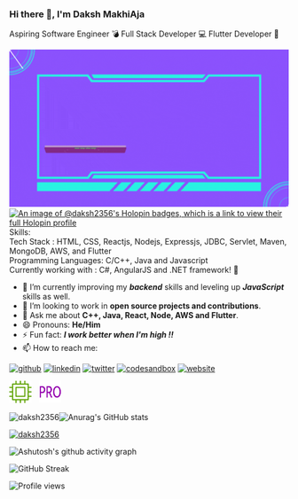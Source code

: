 ### Hi there 👋, I'm Daksh MakhiAja 
Aspiring Software Engineer 💣 Full Stack Developer 💻 Flutter Developer 📲

![Frontend Developer 💻 App Developer 📲](https://raw.githubusercontent.com/Daksh2356/Daksh2356/main/git%20readme.gif)
[![An image of @daksh2356's Holopin badges, which is a link to view their full Holopin profile](https://holopin.me/daksh2356)](https://holopin.io/@daksh2356)
Skills: <br/>
Tech Stack :  HTML, CSS, Reactjs, Nodejs, Expressjs, JDBC, Servlet, Maven, MongoDB, AWS, and Flutter <br/>
Programming Languages: C/C++, Java and Javascript <br/>
Currently working with : C#, AngularJS and .NET framework! 🏢

- 🌱 I’m currently improving my ***backend*** skills and leveling up ***JavaScript*** skills as well.
- 🤔 I’m looking to work in **open source projects and contributions**. 
- 💬 Ask me about  **C++, Java, React, Node, AWS and Flutter**. 
- 😄 Pronouns: **He/Him** 
- ⚡ Fun fact: ***I work better when I'm high !!*** 
- 📫 How to reach me:


[<img src='https://cdn.jsdelivr.net/npm/simple-icons@3.0.1/icons/github.svg' alt='github' height='40'>](https://github.com/daksh2356)  [<img src='https://cdn.jsdelivr.net/npm/simple-icons@3.0.1/icons/linkedin.svg' alt='linkedin' height='40'>](https://www.linkedin.com/in/daksh-makhija-7abb2a205/)  [<img src='https://cdn.jsdelivr.net/npm/simple-icons@3.0.1/icons/twitter.svg' alt='twitter' height='40'>](https://twitter.com/DakshMakhija_)  [<img src='https://cdn.jsdelivr.net/npm/simple-icons@3.0.1/icons/codesandbox.svg' alt='codesandbox' height='40'>](https://codesandbox.io/u/Daksh2356)  [<img src='https://cdn.jsdelivr.net/npm/simple-icons@3.0.1/icons/icloud.svg' alt='website' height='40'>](https://daksh2356.github.io/Portfolio-site/)  

<a href='https://docs.github.com/en/developers'><img src='https://raw.githubusercontent.com/acervenky/animated-github-badges/master/assets/devbadge.gif' width='40' height='40'></a> <a href='https://github.com/pricing'><img src='https://raw.githubusercontent.com/acervenky/animated-github-badges/master/assets/pro.gif' width='40' height='40'></a> 

<p><img align="left" src="https://github-readme-stats.vercel.app/api/top-langs?username=daksh2356&show_icons=true&locale=en&layout=compact" alt="daksh2356" /></p>

![Anurag's GitHub stats](https://github-readme-stats.vercel.app/api?username=daksh2356)

<p align="left"> <a href="https://github.com/ryo-ma/github-profile-trophy"><img src="https://github-profile-trophy.vercel.app/?username=daksh2356" alt="daksh2356" /></a> </p>

![Ashutosh's github activity graph](https://github-readme-activity-graph.vercel.app/graph?username=daksh2356&bg_color=211a30&color=d1d0d7&line=ffffff&point=75aedc&area=true&hide_border=true)

![GitHub Streak](https://nirzak-streak-stats.vercel.app/?user=Daksh2356)

![Profile views](https://komarev.com/ghpvc/?username=Daksh2356)

